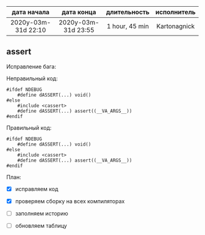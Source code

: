 
| дата начала         |   дата конца        | длительность   | исполнитель  |
|:-------------------:|:-------------------:|:--------------:|:------------:|
| 2020y-03m-31d 22:10 | 2020y-03m-31d 23:55 | 1 hour, 45 min | Kartonagnick |

assert  
---

Исправление бага:  

Неправильный код:  

```
#ifdef NDEBUG
    #define dASSERT(...) void()
#else
    #include <cassert>
    #define dASSERT(...) assert((__VA_ARGS__))
#endif
```

Правильный код:  

```
#ifdef NDEBUG
    #define dASSERT(...) void()
#else
    #include <cassert>
    #define dASSERT(...) assert((__VA_ARGS__))
#endif
```

План:  
  - [x] исправляем код  
  - [x] проверяем сборку на всех компиляторах  
  - [ ] заполняем историю  
  - [ ] обновляем таблицу  


